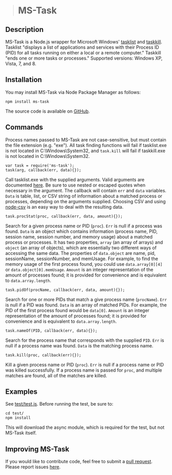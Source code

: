> # MS-Task
> 
 
## Description
 
MS-Task is a Node.js wrapper for Microsoft Windows' [tasklist](https://www.microsoft.com/resources/documentation/windows/xp/all/proddocs/en-us/tasklist.mspx?mfr=true) and [taskkill](http://www.microsoft.com/resources/documentation/windows/xp/all/proddocs/en-us/taskkill.mspx?mfr=true). Tasklist "displays a list of applications and services with their Process ID (PID) for all tasks running on either a local or a remote computer." Taskkill "ends one or more tasks or processes." Supported versions: Windows XP, Vista, 7, and 8. 
 
## Installation
 
You may install MS-Task via Node Package Manager as follows: 
 
    npm install ms-task 
 
The source code is available on [GitHub](https://github.com/mjhasbach/MS-Task). 
 
## Commands
 
Process names passed to MS-Task are not case-sensitive, but must contain the file extension (e.g. "exe"). All task finding functions will fail if tasklist.exe is not located in C:\Windows\System32, and ```task.kill``` will fail if taskkill.exe is not located in C:\Windows\System32. 
 
    var task = require('ms-task'); 
    task(arg, callback(err, data){}); 
Call tasklist.exe with the supplied arguments. Valid arguments are documented [here](https://www.microsoft.com/resources/documentation/windows/xp/all/proddocs/en-us/tasklist.mspx?mfr=true). Be sure to use nested or escaped quotes when necessary in the argument. The callback will contain ```err``` and ```data``` variables. ```Data``` is table, list, or CSV string of information about a matched process or processes, depending on the arguments supplied. Choosing CSV and using [node-csv](https://github.com/wdavidw/node-csv) is an easy way to deal with the resulting data. 
 
    task.procStat(proc, callback(err, data, amount){}); 
Search for a given process name or PID (```proc```). ```Err``` is null if a process was found. ```Data``` is an object which contains information (process name, PID, session name, session number, and memory usage) about a matched process or processes. It has two properties, ```array``` (an array of arrays) and ```object``` (an array of objects), which are essentially two different ways of accessing the same data.  The properties of ```data.object``` are name, pid, sessionName, sessionNumber, and memUsage. For example, to find the memory usage of the first process found, you could use ```data.array[0][4]``` or ```data.object[0].memUsage```. ```Amount``` is an integer representation of the amount of processes found; it is provided for convenience and is equivalent to ```data.array.length```. 
 
    task.pidOf(procName, callback(err, data, amount){}); 
Search for one or more PIDs that match a give process name (```procName```). ```Err``` is null if a PID was found. ```Data``` is an array of matched PIDs.  For example, the PID of the first process found would be ```data[0]```. ```Amount``` is an integer representation of the amount of processes found; it is provided for convenience and is equivalent to ```data.array.length```. 
 
    task.nameOf(PID, callback(err, data){}); 
Search for the process name that corresponds with the supplied ```PID```. ```Err``` is null if a process name was found. ```Data``` is the matching process name. 
 
    task.kill(proc, callback(err){}); 
Kill a given process name or PID (```proc```). ```Err``` is null if a process name or PID was killed successfully. If a process name is passed for ```proc```, and multiple matches are found, all of the matches are killed. 
 
## Examples
 
See [test/test.js](https://github.com/mjhasbach/MS-Task/blob/master/test/test.js). Before running the test, be sure to: 
 
    cd test/ 
    npm install 
 
This will download the async module, which is required for the test, but not MS-Task itself. 
 
## Improving MS-Task
 
If you would like to contribute code, feel free to submit a [pull request](https://github.com/mjhasbach/MS-Task/pulls). Please report issues [here](https://github.com/mjhasbach/MS-Task/issues).
